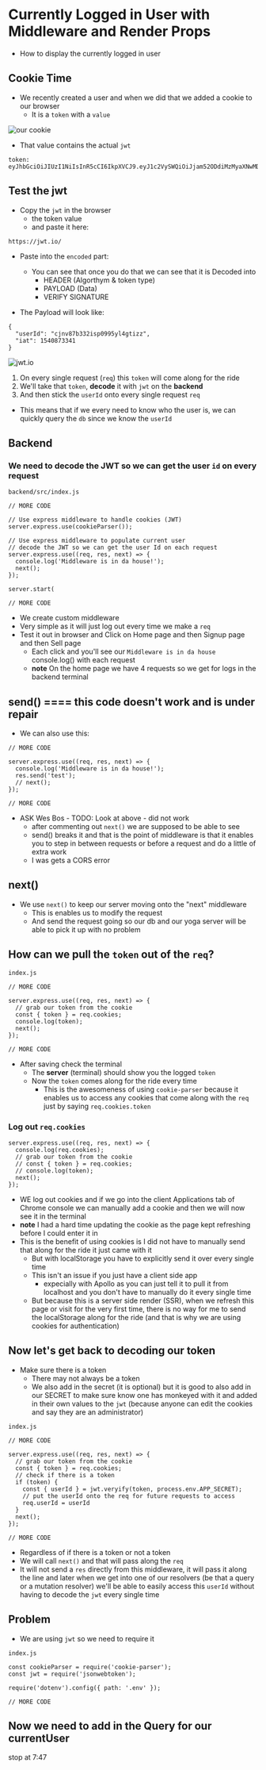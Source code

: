 # Currently Logged in User with Middleware and Render Props
* How to display the currently logged in user

## Cookie Time
* We recently created a user and when we did that we added a cookie to our browser
    - It is a `token` with a `value`

![our cookie](https://i.imgur.com/RlgQff1.png)

* That value contains the actual `jwt`

```
token: eyJhbGciOiJIUzI1NiIsInR5cCI6IkpXVCJ9.eyJ1c2VySWQiOiJjam52ODdiMzMyaXNwMDk5NXlsNGd0aXp6IiwiaWF0IjoxNTQwODczMzQxfQ.yf2h1tVdS2w0KFC6AHKRyhJ7T9H_EZsxWJRjxyc4wGw
```
    
## Test the jwt
* Copy the `jwt` in the browser
    - the token value
    - and paste it here:

`https://jwt.io/`

* Paste into the `encoded` part:
    - You can see that once you do that we can see that it is Decoded into
        + HEADER (Algorthym & token type)
        + PAYLOAD (Data)
        + VERIFY SIGNATURE

* The Payload will look like:

```
{
  "userId": "cjnv87b332isp0995yl4gtizz",
  "iat": 1540873341
}
```


![jwt.io](https://i.imgur.com/k3X9qri.png)

1. On every single request (`req`) this `token` will come along for the ride
2. We'll take that `token`, **decode** it with `jwt` on the **backend**
3. And then stick the `userId` onto every single request `req`

* This means that if we every need to know who the user is, we can quickly query the `db` since we know the `userId`

## Backend
### We need to decode the JWT so we can get the user `id` on every request
`backend/src/index.js`

```
// MORE CODE

// Use express middleware to handle cookies (JWT)
server.express.use(cookieParser());

// Use express middleware to populate current user
// decode the JWT so we can get the user Id on each request
server.express.use((req, res, next) => {
  console.log('Middleware is in da house!');
  next();
});

server.start(

// MORE CODE
```

* We create custom middleware
* Very simple as it will just log out every time we make a `req`
* Test it out in browser and Click on Home page and then Signup page and then Sell page
    - Each click and you'll see our `Middleware is in da house` console.log() with each request
    - **note** On the home page we have 4 requests so we get for logs in the backend terminal

## send() ==== this code doesn't work and is under repair
* We can also use this:

```
// MORE CODE

server.express.use((req, res, next) => {
  console.log('Middleware is in da house!');
  res.send('test');
  // next();
});

// MORE CODE
```

* ASK Wes Bos - TODO: Look at above - did not work
    - after commenting out `next()` we are supposed to be able to see
    - send() breaks it and that is the point of middleware is that it enables you to step in between requests or before a request and do a little of extra work
    - I was gets a CORS error

## next()
* We use `next()` to keep our server moving onto the "next" middleware
    - This is enables us to modify the request
    - And send the request going so our db and our yoga server will be able to pick it up with no problem

## How can we pull the `token` out of the `req`?
`index.js`

```
// MORE CODE

server.express.use((req, res, next) => {
  // grab our token from the cookie
  const { token } = req.cookies;
  console.log(token);
  next();
});

// MORE CODE
```

* After saving check the terminal
    - The **server** (terminal) should show you the logged `token`
    - Now the `token` comes along for the ride every time
        + This is the awesomeness of using `cookie-parser` because it enables us to access any cookies that come along with the `req` just by saying `req.cookies.token`

### Log out `req.cookies`
```
server.express.use((req, res, next) => {
  console.log(req.cookies);
  // grab our token from the cookie
  // const { token } = req.cookies;
  // console.log(token);
  next();
});
```

* WE log out cookies and if we go into the client Applications tab of Chrome console we can manually add a cookie and then we will now see it in the terminal
* **note** I had a hard time updating the cookie as the page kept refreshing before I could enter it in
* This is the benefit of using cookies is I did not have to manually send that along for the ride it just came with it
    - But with localStorage you have to explicitly send it over every single time
    - This isn't an issue if you just have a client side app
        + expecially with Apollo as you can just tell it to pull it from localhost and you don't have to manually do it every single time
    - But because this is a server side render (SSR), when we refresh this page or visit for the very first time, there is no way for me to send the localStorage along for the ride (and that is why we are using cookies for authentication)

## Now let's get back to decoding our token
* Make sure there is a token
    - There may not always be a token
    - We also add in the secret (it is optional) but it is good to also add in our SECRET to make sure know one has monkeyed with it and added in their own values to the `jwt` (because anyone can edit the cookies and say they are an administrator)

`index.js`

```
// MORE CODE

server.express.use((req, res, next) => {
  // grab our token from the cookie
  const { token } = req.cookies;
  // check if there is a token
  if (token) {
    const { userId } = jwt.veryify(token, process.env.APP_SECRET);
    // put the userId onto the req for future requests to access
    req.userId = userId
  }
  next();
});

// MORE CODE    
```

* Regardless of if there is a token or not a token
* We will call `next()` and that will pass along the `req`
* It will not send a `res` directly from this middleware, it will pass it along the line and later when we get into one of our resolvers (be that a query or a mutation resolver) we'll be able to easily access this `userId` without having to decode the `jwt` every single time

## Problem
* We are using `jwt` so we need to require it

`index.js`

```
const cookieParser = require('cookie-parser');
const jwt = require('jsonwebtoken');

require('dotenv').config({ path: '.env' });

// MORE CODE
```

## Now we need to add in the Query for our currentUser
stop at 7:47
